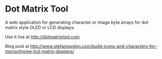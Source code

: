 # Dot Matrix Tool

A web application for generating character or image byte arrays for dot matrix style OLED or LCD displays.

Use it live at http://dotmatrixtool.com

Blog post at http://www.stefangordon.com/build-icons-and-characters-for-monochrome-lcd-matrix-displays/
